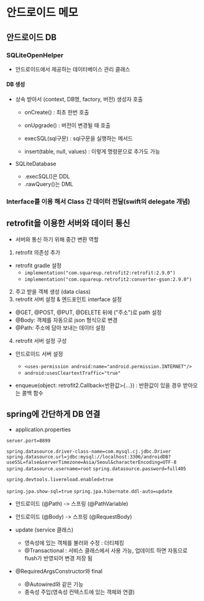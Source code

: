 # 안드로이드 메모

## 안드로이드 DB

### SQLiteOpenHelper
- 안드로이드에서 제공하는 데이터베이스 관리 클래스

#### DB 생성
- 상속 받아서 (context, DB명, factory, 버전) 생성자 호출

  - onCreate() : 최초 한번 호출
  - onUpgrade() : 버전이 변경될 때 호출

  - execSQL(sql구문) : sql구문을 실행하는 메서드
  - insert(table, null, values) : 이렇게 명령문으로 추가도 가능

- SQLiteDatabase
  - .execSQL()은 DDL
  - .rawQuery()는 DML

### Interface를 이용 해서 Class 간 데이터 전달(swift의 delegate 개념)

## retrofit을 이용한 서버와 데이터 통신
- 서버와 통신 하기 위해 중간 변환 역할

1. retrofit 의존성 추가
- retrofit gradle 설정
  - `implementation("com.squareup.retrofit2:retrofit:2.9.0")`
  - `implementation("com.squareup.retrofit2:converter-gson:2.9.0")`

2. 주고 받을 객체 생성 (data class)
3. retrofit 서버 설정 & 엔드포인트 interface 설정

  - @GET, @POST, @PUT, @DELETE 뒤에 ("주소")로 path 설정 
  - @Body: 객체를 자동으로 json 형식으로 변경
  - @Path: 주소에 담아 보내는 데이터 설정

4. retrofit 서버 설정 구성


- 안드로이드 서버 설정
  - `<uses-permission android:name="android.permission.INTERNET"/>`
  - `android:usesCleartextTraffic="true"`


- enqueue(object: retrofit2.Callback<반환값>{...}) : 반환값이 있을 경우 받아오는 콜백 함수

## spring에 간단하게 DB 연결

- application.properties

`server.port=8899`

`spring.datasource.driver-class-name=com.mysql.cj.jdbc.Driver`
`spring.datasource.url=jdbc:mysql://localhost:3306/androidDB?useSSL=false&serverTimezone=Asia/Seoul&characterEncoding=UTF-8`
`spring.datasource.username=root`
`spring.datasource.password=full405`

`spring.devtools.livereload.enabled=true`

`spring.jpa.show-sql=true`
`spring.jpa.hibernate.ddl-auto=update`

- 안드로이드 (@Path) -> 스프링 (@PathVariable)
- 안드로이드 (@Body) -> 스프링 (@RequestBody)

- update (service 클래스)
  - 영속성에 있는 객체를 불러와 수정 : 더티체킹
  - @Transactional : 서비스 클래스에서 사용 가능, 업데이트 하면 자동으로 flush가 반영되어 변경 저장 됨

- @RequiredArgsConstructor와 final
  - @Autowired와 같은 기능
  - 종속성 주입(영속성 컨텍스트에 있는 객체와 연결)
